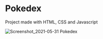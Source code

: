 # Pokedex

Project made with HTML, CSS and Javascript

![Screenshot_2021-05-31 Pokedex](https://user-images.githubusercontent.com/78767631/120243913-271ef300-c23f-11eb-9246-0d08012264de.png)
